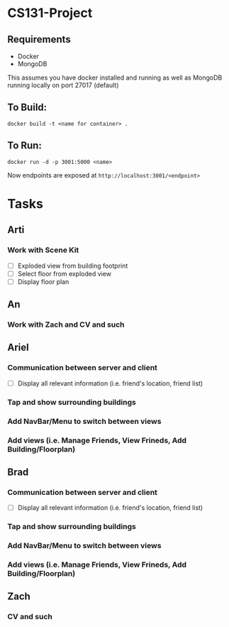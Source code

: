 # CS131-Project

## Requirements
* Docker
* MongoDB

This assumes you have docker installed and running as well as MongoDB running locally on port 27017 (default)

## To Build:

`docker build -t <name for container> .`

## To Run:

`docker run -d -p 3001:5000 <name>`

Now endpoints are exposed at `http://localhost:3001/<endpoint>`


# Tasks

## Arti
### Work with Scene Kit
* [ ] Exploded view from building footprint
* [ ] Select floor from exploded view
* [ ] Display floor plan

## An
### Work with Zach and CV and such

## Ariel
### Communication between server and client
* [ ] Display all relevant information (i.e. friend's location, friend list)
### Tap and show surrounding buildings
### Add NavBar/Menu to switch between views
### Add views (i.e. Manage Friends, View Frineds, Add Building/Floorplan)

## Brad 
### Communication between server and client
* [ ] Display all relevant information (i.e. friend's location, friend list)
### Tap and show surrounding buildings
### Add NavBar/Menu to switch between views
### Add views (i.e. Manage Friends, View Frineds, Add Building/Floorplan)

## Zach
### CV and such
